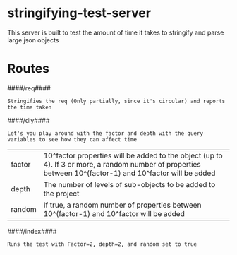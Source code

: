 # stringifying-test-server
This server is built to test the amount of time it takes to stringify and parse large json objects

# Routes #

####/req####
```
Stringifies the req (Only partially, since it's circular) and reports the time taken
```

####/diy####
```
Let's you play around with the factor and depth with the query variables to see how they can affect time
```
<table>
  <tr>
    <td>factor</td>
    <td> 10^factor properties will be added to the object (up to 4).  If 3 or more, a random number of properties between 10^(factor-1) and 10^factor will be added</td>
  </tr>
  <tr>
    <td>depth</td>
    <td>The number of levels of sub-objects to be added to the project</td>
  </tr>
  <tr>
    <td>random</td>
    <td>If true, a random number of properties between 10^(factor-1) and 10^factor will be added</td>
  </tr>
</table>

####/index####
```
Runs the test with Factor=2, depth=2, and random set to true
```
